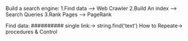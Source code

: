Build a search engine:
1.Find data --> Web Crawler
2.Build An index --> Search Queries
3.Rank Pages --> PageRank

Find data:
##########
single link:->
string.find('text')
How to Repeate-> procedures & Control